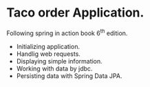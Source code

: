 # Taco order Application.
Following spring in action book 6<sup>th</sup> edition.
- Initializing application.
- Handlig web requests.
- Displaying simple information.
- Working with data by jdbc.
- Persisting data with Spring Data JPA.

